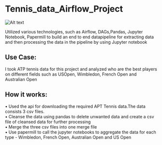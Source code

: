 # Tennis_data_Airflow_Project

![Alt text](/Users/suma/suma/Tennis_airflow.png?raw=true "Title")



Utilized various technologies, such as Airflow,  DAGs,Pandas,  Jupyter Notebook, Papermill to build  an  end  to  end  datapipeline for extracting data and then processing the data in the pipeline by using Jupyter notebook

## Use Case:
I took ATP tennis data for this project and analyzed who are the best players on different fields such as USOpen, Wimbledon, French Open and Australian Open

## How it works:
• Used the api for downloading the required APT Tennis data.The data consists 3 csv files.                                                                         
• Cleanse the data using pandas to delete unwanted data and create a csv file of cleansed data for further processing                                      
• Merge the three csv files into one merge file                                                                                                                   
• Use papermill to call the jupyter notebooks to aggregate the data for each type - Wimbledon, French Open, Australian Open and US Open  
